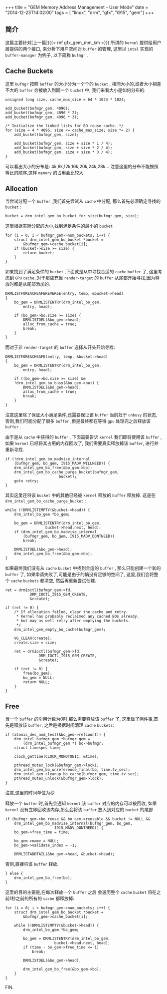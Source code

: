 +++
title = "GEM Memory Address Management - User Mode"
date = "2014-12-23T14:02:00"
tags = [ "linux", "drm", "gfx", "i915", "gem"]
+++

## 简介

这篇主要针对[上一篇]({{< ref gfx_gem_mm_km >}})
所讲的 `kernel` 提供给用户层提供的两个接口,
来分析下用户空间对 `buffer` 的管理,
这里以 `intel` 实现的 `buffer-manager` 为例子, 以下简称 `bufmgr` .

## Cache Buckets

这里 `bufmgr` 按照 `buffer` 的大小分为一个个的 `bucket` ,
相同大小的,或者大小相差不大的 `buffer` 会被放入到同一个 `bucket` 中,
我们来看大小是如何分布的:

```
unsigned long size, cache_max_size = 64 * 1024 * 1024;

add_bucket(bufmgr_gem, 4096);
add_bucket(bufmgr_gem, 4096 * 2);
add_bucket(bufmgr_gem, 4096 * 3);

/* Initialize the linked lists for BO reuse cache. */
for (size = 4 * 4096; size <= cache_max_size; size *= 2) {
	add_bucket(bufmgr_gem, size);

	add_bucket(bufmgr_gem, size + size * 1 / 4);
	add_bucket(bufmgr_gem, size + size * 2 / 4);
	add_bucket(bufmgr_gem, size + size * 3 / 4);
}
```

可以看出大小的分布是:
4k,8k,12k,16k,20k,24k,28k...
注意这里的分布不能按照等比的顺序,这样 `memory` 的占用会比较大.

## Allocation

当尝试分配一个 `buffer` ,我们首先尝试从 `cache` 中分配,
那么首先必须确定寻找的 `bucket` :

```
bucket = drm_intel_gem_bo_bucket_for_size(bufmgr_gem, size);
```

这里根据实际分配的大小,找到满足条件的最小的 `bucket`

```
for (i = 0; i < bufmgr_gem->num_buckets; i++) {
	struct drm_intel_gem_bo_bucket *bucket =
	    &bufmgr_gem->cache_bucket[i];
	if (bucket->size >= size) {
		return bucket;
	}
}
```

如果找到了满足条件的 `bucket` ,下面就是从中寻找合适的 `cache` `buffer` 了,
这里考虑到 `GPU` `cache` ,对于那些充当 `render-target` 的 `buffer`
从尾部开始寻找,因为释放时都是从尾部添加的.

```
DRMLISTFOREACHSAFEREVERSE(entry, temp, &bucket->head)
{
    bo_gem = DRMLISTENTRY(drm_intel_bo_gem,
		entry, head);

    if (bo_gem->bo.size >= size) {
		DRMLISTDEL(&bo_gem->head);
		alloc_from_cache = true;
		break;
    }
}
```

而对于非 `render-target` 的 `buffer` 选择从开头开始寻找:

```
DRMLISTFOREACHSAFE(entry, temp, &bucket->head)
{
    bo_gem = DRMLISTENTRY(drm_intel_bo_gem,
		entry, head);

    if ((bo_gem->bo.size >= size) &&
	!drm_intel_gem_bo_busy(&bo_gem->bo)) {
		DRMLISTDEL(&bo_gem->head);
		alloc_from_cache = true;
		break;
    }
}
```

注意这里除了保证大小满足条件,还需要保证该 `buffer` 当前处于 `unbusy` 的状态,
否则,我们可能分配了很多 `buffer` ,但是最终都在等待 `gpu` 处理完之后释放该
`buffer` .

由于是从 `cache` 中获得的 `buffer` ,
下面需要告诉 `kernel` 我们即将使用该 `buffer` ,
如果 `kernel` 已经将其占用的内存回收了,
我们需要真实释放掉该 `buffer`, 进行并重新寻找.

```
if (!drm_intel_gem_bo_madvise_internal
    (bufmgr_gem, bo_gem, I915_MADV_WILLNEED)) {
	drm_intel_gem_bo_free(&bo_gem->bo);
	drm_intel_gem_bo_cache_purge_bucket(bufmgr_gem,
					    bucket);
	goto retry;
}
```

其实这里还将该 `bucket` 中的其他已经被 `kernel` 释放的 `buffer` 释放掉.
这是在 `drm_intel_gem_bo_cache_purge_bucket` :

```
while (!DRMLISTEMPTY(&bucket->head)) {
	drm_intel_bo_gem *bo_gem;

	bo_gem = DRMLISTENTRY(drm_intel_bo_gem,
			      bucket->head.next, head);
	if (drm_intel_gem_bo_madvise_internal
	    (bufmgr_gem, bo_gem, I915_MADV_DONTNEED))
		break;

	DRMLISTDEL(&bo_gem->head);
	drm_intel_gem_bo_free(&bo_gem->bo);
}
```

如果最终我们没有从 `cache` `bucket` 中找到合适的 `buffer` ,
那么只能创建一个新的 `buffer` 了,
如果申请失败了,可能是由于的确没有足够的空间了,
这里,我们会将整个 `cache` `buckets` 都清空,
然后再重新尝试创建.

```
ret = drmIoctl(bufmgr_gem->fd,
	       DRM_IOCTL_I915_GEM_CREATE,
	       &create);

if (ret != 0) {
	/* If allocation failed, clear the cache and retry.
	 * Kernel has probably reclaimed any cached BOs already,
	 * but may as well retry after emptying the buckets.
	 */
	drm_intel_gem_empty_bo_cache(bufmgr_gem);

	VG_CLEAR(create);
	create.size = size;

	ret = drmIoctl(bufmgr_gem->fd,
		       DRM_IOCTL_I915_GEM_CREATE,
		       &create);

	if (ret != 0) {
		free(bo_gem);
		bo_gem = NULL;
		return NULL;
	}
}
```

## Free

当一个 `buffer` 的引用计数为0时,那么需要释放该 `buffer` 了,
这里做了两件事,首先是释放该 `buffer`, 之后是根据时间清理
`cache` `buckets`:

```
if (atomic_dec_and_test(&bo_gem->refcount)) {
	drm_intel_bufmgr_gem *bufmgr_gem =
	    (drm_intel_bufmgr_gem *) bo->bufmgr;
	struct timespec time;

	clock_gettime(CLOCK_MONOTONIC, &time);

	pthread_mutex_lock(&bufmgr_gem->lock);
	drm_intel_gem_bo_unreference_final(bo, time.tv_sec);
	drm_intel_gem_cleanup_bo_cache(bufmgr_gem, time.tv_sec);
	pthread_mutex_unlock(&bufmgr_gem->lock);
}
```

注意,这里的时间单位为秒.

释放一个 `buffer` 时,首先会通知 `kernel` 该 `buffer` 对应的内存可以被回收,
如果 `kernel` 没有立即回收该内存,那么会将该 `buffer` 放入到对应的 `bucket`
的尾部

```
if (bufmgr_gem->bo_reuse && bo_gem->reusable && bucket != NULL &&
    drm_intel_gem_bo_madvise_internal(bufmgr_gem, bo_gem,
				      I915_MADV_DONTNEED)) {
	bo_gem->free_time = time;

	bo_gem->name = NULL;
	bo_gem->validate_index = -1;

	DRMLISTADDTAIL(&bo_gem->head, &bucket->head);
```

否则,直接将该 `buffer` 释放.

```
} else {
	drm_intel_gem_bo_free(bo);
}
```

这里的目的主要是,在每次释放一个 `buffer` 之后
会遍历整个 `cache` `bucket` 将在之前1秒之前的所有的 `cache` 都释放掉:

```
for (i = 0; i < bufmgr_gem->num_buckets; i++) {
	struct drm_intel_gem_bo_bucket *bucket =
	    &bufmgr_gem->cache_bucket[i];

	while (!DRMLISTEMPTY(&bucket->head)) {
		drm_intel_bo_gem *bo_gem;

		bo_gem = DRMLISTENTRY(drm_intel_bo_gem,
				      bucket->head.next, head);
		if (time - bo_gem->free_time <= 1)
			break;

		DRMLISTDEL(&bo_gem->head);

		drm_intel_gem_bo_free(&bo_gem->bo);
	}
}
```

FIN.

